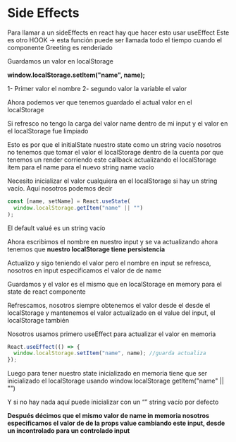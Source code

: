 # Side Effects

Para llamar a un sideEffects en react hay que hacer esto usar useEffect
Este es otro HOOK -> esta función puede ser llamada todo el tiempo cuando el componente Greeting es renderiado

Guardamos un valor en localStorage

**window.localStorage.setItem("name", name);**

1- Primer valor el nombre
2- segundo valor la variable el valor

Ahora podemos ver que tenemos guardado el actual valor en el localStorage

Si refresco no tengo la carga del valor name dentro de mi input y el valor en el localStorage fue limpiado

Esto es por que el initialState nuestro state como un string vacío nosotros no tenemos que tomar el valor el localStorage dentro de la cuenta por que tenemos un render corriendo este callback actualizando el localStorage ítem para el name para el nuevo string name vacío

Necesito inicializar el valor cualquiera en el localStorage si hay un string vacío. Aquí nosotros podemos decir

```js
const [name, setName] = React.useState(
  window.localStorage.getItem("name" || "")
);
```

El default valué es un string vacío

Ahora escribimos el nombre en nuestro input y se va actualizando ahora tenemos que **nuestro localStorage tiene persistencia**

Actualizo y sigo teniendo el valor pero el nombre en input se refresca, nosotros en input especificamos el valor de de name

Guardamos y el valor es el mismo que en localStorage en memory para el state de react componente

Refrescamos, nosotros siempre obtenemos el valor desde el desde el localStorage y mantenemos el valor actualizado en el value del input, el localStorage también

Nosotros usamos primero useEffect para actualizar el valor en memoria

```js
React.useEffect(() => {
  window.localStorage.setItem("name", name); //guarda actualiza
});
```

Luego para tener nuestro state inicializado en memoria tiene que ser inicializado el localStorage usando window.localStorage getItem("name" || "")

Y si no hay nada aquí puede inicializar con un “” string vacío por defecto

**Después décimos que el mismo valor de name in memoria nosotros especificamos el valor de de la props value cambiando este input, desde un incontrolado para un controlado input**
